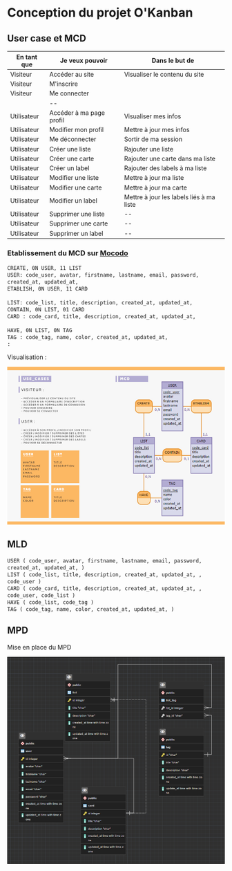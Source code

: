 # Conception du projet O'Kanban

## User case et MCD

|        En tant que        |Je veux pouvoir |Dans le but de|
|----------------|-------------------------------|-----------------------------|
|Visiteur|   Accéder au site    |Visualiser le contenu du site            |
|Visiteur|   M'inscrire     |           |
|Visiteur|	Me connecter ||
||--||--|
|Utilisateur|Accéder à ma page profil |Visualiser mes infos|
|Utilisateur|Modifier mon profil |Mettre à jour mes infos|
|Utilisateur|Me déconnecter |Sortir de ma session|
|Utilisateur|Créer une liste| Rajouter une liste|
|Utilisateur|Créer une carte| Rajouter une carte dans ma liste|
|Utilisateur|Créer un label| Rajouter des labels à ma liste |
|Utilisateur|Modifier une liste|Mettre à jour ma liste|
|Utilisateur|Modifier une carte|Mettre à jour ma carte|
|Utilisateur|Modifier un label|Mettre à jour les labels liés à ma liste|
|Utilisateur|Supprimer une liste|--|
|Utilisateur|Supprimer une carte|--|
|Utilisateur|Supprimer un label|--|


### Etablissement du MCD sur [Mocodo](http://mocodo.wingi.net/)

```
CREATE, 0N USER, 11 LIST
USER: code_user, avatar, firstname, lastname, email, password, created_at, updated_at,
ETABLISH, 0N USER, 11 CARD

LIST: code_list, title, description, created_at, updated_at,
CONTAIN, 0N LIST, 01 CARD
CARD : code_card, title, description, created_at, updated_at,

HAVE, 0N LIST, 0N TAG
TAG : code_tag, name, color, created_at, updated_at,
:
```

Visualisation :

![MCD](./images/UseCases_MCD.jpg)

## MLD

```
USER ( code_user, avatar, firstname, lastname, email, password, created_at, updated_at, )
LIST ( code_list, title, description, created_at, updated_at, , code_user )
CARD ( code_card, title, description, created_at, updated_at, , code_user, code_list )
HAVE ( code_list, code_tag )
TAG ( code_tag, name, color, created_at, updated_at, )
```

## MPD

Mise en place du MPD 

![MPD](./images/mpd.png)

